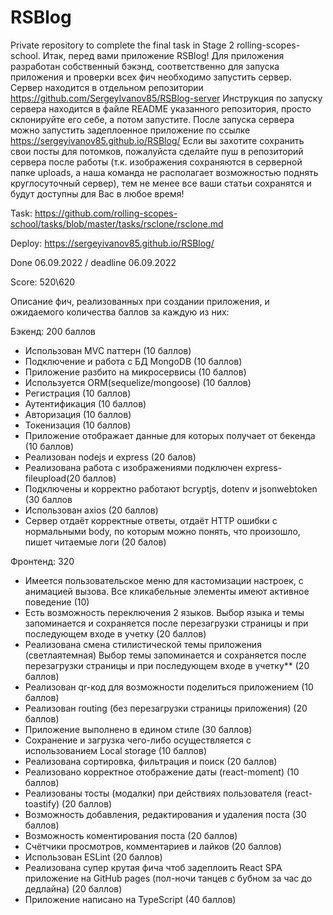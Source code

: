 # RSBlog
Private repository to complete the final task in Stage 2 rolling-scopes-school.
Итак, перед вами приложение RSBlog!
Для приложения разработан собственный бэкэнд, соответственно для запуска приложения и проверки всех фич необходимо запустить сервер.
Сервер находится в отдельном репозитории https://github.com/SergeyIvanov85/RSBlog-server
Инструкция по запуску сервера находится в файле README указанного репозитория, просто склонируйте его себе, а потом запустите.
После запуска сервера можно запустить задеплоенное приложение по ссылке https://sergeyivanov85.github.io/RSBlog/
Если вы захотите сохранить свои посты для потомков, пожалуйста сделайте пуш в репозиторий сервера после работы (т.к. изображения сохраняются в серверной папке uploads, а наша команда не располагает возможностью поднять круглосуточный сервер), тем не менее все ваши статьи сохранятся и будут доступны для Вас в любое время!

Task: https://github.com/rolling-scopes-school/tasks/blob/master/tasks/rsclone/rsclone.md

Deploy: https://sergeyivanov85.github.io/RSBlog/

Done 06.09.2022 / deadline 06.09.2022

Score: 520\620

Описание фич, реализованных при создании приложения, и ожидаемого количества баллов за каждую из них:

Бэкенд: 200 баллов
* Использован MVC паттерн (10 баллов)
* Подключение и работа с БД MongoDB (10 баллов)
* Приложение разбито на микросервисы (10 баллов)
* Используется ORM(sequelize/mongoose) (10 баллов)
* Регистрация (10 баллов)
* Аутентификация (10 баллов)
* Авторизация (10 баллов)
* Токенизация (10 баллов)
* Приложение отображает данные для которых получает от бекенда (10 баллов)
* Реализован nodejs и express (20 балов)
* Реализована работа с изображениями подключен express-fileupload(20 баллов)
* Подключены и корректно работают bcryptjs, dotenv и jsonwebtoken (30 баллов
* Использован axios (20 баллов)
* Сервер отдаёт корректные ответы, отдаёт HTTP ошибки с нормальными body, по которым можно понять, что произошло, пишет читаемые логи (20 балов)

Фронтенд: 320

* Имеется пользовательское меню для кастомизации настроек, с анимацией вызова. Все кликабельные элементы имеют активное поведение (10)
* Есть возможность переключения 2 языков. Выбор языка и темы запоминается и сохраняется после перезагрузки страницы и при последующем входе в учетку (20 баллов)
* Реализована смена стилистической темы приложения (светлаятемная) Выбор темы запоминается и сохраняется после перезагрузки страницы и при последующем входе в учетку** (20 баллов)
* Реализован qr-код для возможности поделиться приложением (10 баллов)
* Реализован routing (без перезагрузки страницы приложения) (20 баллов)
* Приложение выполнено в едином стиле (30 баллов)
* Сохранение и загрузка чего-либо осуществляется с использованием Local storage (10 баллов)
* Реализована сортировка, фильтрация и поиск (20 баллов)
* Реализовано корректное отображение даты (react-moment) (10 баллов)
* Реализованы тосты (модалки) при действиях пользователя (react-toastify) (20 баллов)
* Возможность добавления, редактирования и удаления поста (30 баллов)
* Возможность коментирования поста (20 баллов)
* Счётчики просмотров, комментариев и лайков (20 баллов)
* Использован ESLint (20 баллов)
* Реализована супер крутая фича чтоб задеплоить React SPA приложение на GitHub pages (пол-ночи танцев с бубном за час до дедлайна) (20 баллов)
* Приложение написано на TypeScript (40 баллов)
